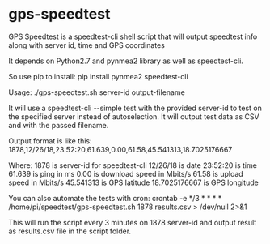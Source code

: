 # gps-speedtest

GPS Speedtest is a speedtest-cli shell script that will output speedtest info along with server id, time and GPS coordinates

It depends on Python2.7 and pynmea2 library as well as speedtest-cli.

So use pip to install:
	pip install pynmea2 speedtest-cli
  
Usage:
	./gps-speedtest.sh server-id output-filename
	
It will use a speedtest-cli --simple test with the provided server-id to test on the specified server instead of autoselection.
It will output test data as CSV and with the passed filename.

Output format is like this:
1878,12/26/18,23:52:20,61.639,0.00,61.58,45.541313,18.7025176667

Where:
	1878 is server-id for speedtest-cli
	12/26/18 is date
	23:52:20 is time
	61.639 is ping in ms
	0.00 is download speed in Mbits/s
	61.58 is upload speed in Mbits/s
	45.541313 is GPS latitude
	18.7025176667 is GPS longitude
	
You can also automate the tests with cron:
	crontab -e
	*/3 * * * * /home/pi/speedtest/gps-speedtest.sh 1878 results.csv > /dev/null 2>&1

This will run the script every 3 minutes on 1878 server-id and output result as results.csv file in the script folder.
